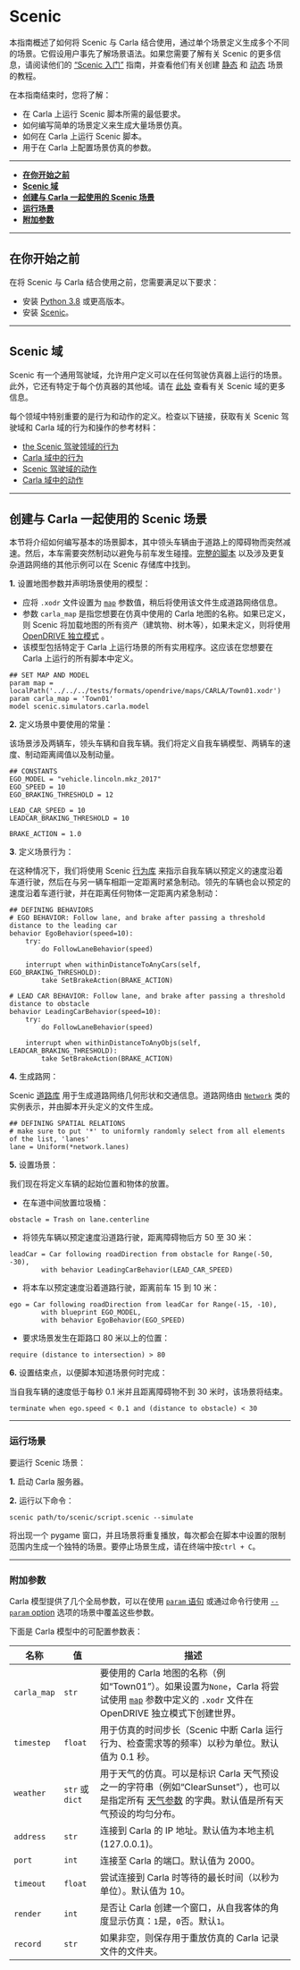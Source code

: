 # Scenic

本指南概述了如何将 Scenic 与 Carla 结合使用，通过单个场景定义生成多个不同的场景。它假设用户事先了解场景语法。如果您需要了解有关 Scenic 的更多信息，请阅读他们的 [“Scenic 入门”](https://scenic-lang.readthedocs.io/en/latest/quickstart.html) 指南，并查看他们有关创建 [静态](https://scenic-lang.readthedocs.io/en/latest/tutorials/tutorial.html) 和 [动态](https://scenic-lang.readthedocs.io/en/latest/tutorials/dynamics.html) 场景的教程。

在本指南结束时，您将了解：

- 在 Carla 上运行 Scenic 脚本所需的最低要求。
- 如何编写简单的场景定义来生成大量场景仿真。
- 如何在 Carla 上运行 Scenic 脚本。
- 用于在 Carla 上配置场景仿真的参数。

---

- [__在你开始之前__](#before-you-begin)
- [__Scenic 域__](#scenic_domains)
- [__创建与 Carla 一起使用的 Scenic 场景__](#creating-a-scenic-scenario-to-use-with-carla)
- [__运行场景__](#run-the-scenario)
- [__附加参数__](#additional-parameters)

---

## 在你开始之前 <span id="before-you-begin"></span>

在将 Scenic 与 Carla 结合使用之前，您需要满足以下要求：

- 安装 [Python 3.8](https://www.python.org/downloads/) 或更高版本。
- 安装 [Scenic](https://scenic-lang.readthedocs.io/en/latest/quickstart.html#installation)。

---

## Scenic 域 <span id="scenic_domains"></span>

Scenic 有一个通用驾驶域，允许用户定义可以在任何驾驶仿真器上运行的场景。此外，它还有特定于每个仿真器的其他域。请在 [此处](https://scenic-lang.readthedocs.io/en/latest/libraries.html) 查看有关 Scenic 域的更多信息。

每个领域中特别重要的是行为和动作的定义。检查以下链接，获取有关 Scenic 驾驶域和 Carla 域的行为和操作的参考材料：

- [the Scenic 驾驶领域的行为](https://scenic-lang.readthedocs.io/en/latest/modules/scenic.domains.driving.behaviors.html)
- [Carla 域中的行为](https://scenic-lang.readthedocs.io/en/latest/modules/scenic.simulators.carla.behaviors.html)
- [Scenic 驾驶域的动作](https://scenic-lang.readthedocs.io/en/latest/modules/scenic.domains.driving.actions.html)
- [Carla 域中的动作](https://scenic-lang.readthedocs.io/en/latest/modules/scenic.simulators.carla.actions.html#module-scenic.simulators.carla.actions)

---

## 创建与 Carla 一起使用的 Scenic 场景 <span id="creating-a-scenic-scenario-to-use-with-carla"></span>

本节将介绍如何编写基本的场景脚本，其中领头车辆由于道路上的障碍物而突然减速。然后，本车需要突然制动以避免与前车发生碰撞。[完整的脚本](https://github.com/BerkeleyLearnVerify/Scenic/blob/master/examples/carla/Carla_Challenge/carlaChallenge2.scenic) 以及涉及更复杂道路网络的其他示例可以在 Scenic 存储库中找到。


__1.__ 设置地图参数并声明场景使用的模型：

- 应将 `.xodr` 文件设置为 [`map`][scenic_map] 参数值，稍后将使用该文件生成道路网络信息。 
- 参数 `carla_map` 是指您想要在仿真中使用的 Carla 地图的名称。如果已定义，则 Scenic 将加载地图的所有资产（建筑物、树木等），如果未定义，则将使用 [OpenDRIVE 独立模式](adv_opendrive.md) 。
- 该模型包括特定于 Carla 上运行场景的所有实用程序。这应该在您想要在 Carla 上运行的所有脚本中定义。

```scenic
## SET MAP AND MODEL
param map = localPath('../../../tests/formats/opendrive/maps/CARLA/Town01.xodr')
param carla_map = 'Town01'
model scenic.simulators.carla.model
```

[scenic_map]: https://scenic-lang.readthedocs.io/en/latest/modules/scenic.domains.driving.model.html?highlight=map#module-scenic.domains.driving.model

__2.__ 定义场景中要使用的常量：

该场景涉及两辆车，领头车辆和自我车辆。我们将定义自我车辆模型、两辆车的速度、制动距离阈值以及制动量。

```scenic
## CONSTANTS
EGO_MODEL = "vehicle.lincoln.mkz_2017"
EGO_SPEED = 10
EGO_BRAKING_THRESHOLD = 12

LEAD_CAR_SPEED = 10
LEADCAR_BRAKING_THRESHOLD = 10

BRAKE_ACTION = 1.0
```

__3__. 定义场景行为：

在这种情况下，我们将使用 Scenic [行为库](https://scenic-lang.readthedocs.io/en/latest/modules/scenic.domains.driving.behaviors.html) 来指示自我车辆以预定义的速度沿着车道行驶，然后在与另一辆车相距一定距离时紧急制动。领先的车辆也会以预定的速度沿着车道行驶，并在距离任何物体一定距离内紧急制动：

```scenic
## DEFINING BEHAVIORS
# EGO BEHAVIOR: Follow lane, and brake after passing a threshold distance to the leading car
behavior EgoBehavior(speed=10):
    try:
        do FollowLaneBehavior(speed)

    interrupt when withinDistanceToAnyCars(self, EGO_BRAKING_THRESHOLD):
        take SetBrakeAction(BRAKE_ACTION)

# LEAD CAR BEHAVIOR: Follow lane, and brake after passing a threshold distance to obstacle
behavior LeadingCarBehavior(speed=10):
    try: 
        do FollowLaneBehavior(speed)

    interrupt when withinDistanceToAnyObjs(self, LEADCAR_BRAKING_THRESHOLD):
        take SetBrakeAction(BRAKE_ACTION)
```

__4.__ 生成路网：

Scenic [道路库](https://scenic-lang.readthedocs.io/en/latest/modules/scenic.domains.driving.roads.html) 用于生成道路网络几何形状和交通信息。道路网络由 [`Network`](https://scenic-lang.readthedocs.io/en/latest/modules/scenic.domains.driving.roads.html#scenic.domains.driving.roads.Network) 类的实例表示，并由脚本开头定义的文件生成。

```scenic
## DEFINING SPATIAL RELATIONS
# make sure to put '*' to uniformly randomly select from all elements of the list, 'lanes'
lane = Uniform(*network.lanes)
```

__5.__ 设置场景：

我们现在将定义车辆的起始位置和物体的放置。

- 在车道中间放置垃圾桶：

```scenic
obstacle = Trash on lane.centerline
```

- 将领先车辆以预定速度沿道路行驶，距离障碍物后方 50 至 30 米：

```scenic
leadCar = Car following roadDirection from obstacle for Range(-50, -30),
        with behavior LeadingCarBehavior(LEAD_CAR_SPEED)
```

- 将本车以预定速度沿着道路行驶，距离前车 15 到 10 米：

```scenic
ego = Car following roadDirection from leadCar for Range(-15, -10),
        with blueprint EGO_MODEL,
        with behavior EgoBehavior(EGO_SPEED)
```

- 要求场景发生在距路口 80 米以上的位置：

```scenic
require (distance to intersection) > 80
```

__6.__ 设置结束点，以便脚本知道场景何时完成：

当自我车辆的速度低于每秒 0.1 米并且距离障碍物不到 30 米时，该场景将结束。

```scenic
terminate when ego.speed < 0.1 and (distance to obstacle) < 30
```

---

### 运行场景 <span id="run-the-scenario"></span>

要运行 Scenic 场景：

__1.__ 启动 Carla 服务器。

__2.__ 运行以下命令：

```scenic
scenic path/to/scenic/script.scenic --simulate
```

将出现一个 pygame 窗口，并且场景将重复播放，每次都会在脚本中设置的限制范围内生成一个独特的场景。要停止场景生成，请在终端中按`ctrl + C`。

---

### 附加参数 <span id="additional-parameters"></span>

Carla 模型提供了几个全局参数，可以在使用 [`param` 语句](https://scenic-lang.readthedocs.io/en/latest/syntax_details.html#param-identifier-value) 或通过命令行使用  [`--param` option](https://scenic-lang.readthedocs.io/en/latest/options.html#cmdoption-p) 选项的场景中覆盖这些参数。

下面是 Carla 模型中的可配置参数表：

| 名称          | 值              | 描述                                                                                                                          |
|-------------|----------------|-----------------------------------------------------------------------------------------------------------------------------|
| `carla_map` | `str`          | 要使用的 Carla 地图的名称（例如“Town01”）。如果设置为``None``，Carla 将尝试使用 [`map`][scenic_map] 参数中定义的 `.xodr` 文件在 OpenDRIVE 独立模式下创建世界。          |
| `timestep`  | `float`        | 用于仿真的时间步长（Scenic 中断 Carla 运行行为、检查需求等的频率）以秒为单位。默认值为 0.1 秒。                                                                   |
| `weather`   | `str` 或 `dict` | 用于天气的仿真。可以是标识 Carla 天气预设之一的字符串（例如“ClearSunset”），也可以是指定所有 [天气参数](python_api.md#carla.WeatherParameters) 的字典。默认值是所有天气预设的均匀分布。 |
| `address`   | `str`          | 连接到 Carla 的 IP 地址。默认值为本地主机 (127.0.0.1)。                                                                                     |
| `port`      | `int`          | 连接至 Carla 的端口。默认值为 2000。                                                                                                    |
| `timeout`   | `float`        | 尝试连接到 Carla 时等待的最长时间（以秒为单位）。默认值为 10。                                                                                        |
| `render`    | `int`          | 是否让 Carla 创建一个窗口，从自我客体的角度显示仿真：`1`是，`0`否。默认`1`。                                                                              |
| `record`    | `str`          | 如果非空，则保存用于重放仿真的 Carla 记录文件的文件夹。         |

<br>
